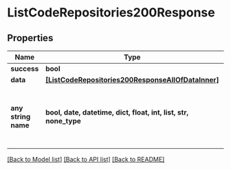 # ListCodeRepositories200Response


## Properties
Name | Type | Description | Notes
------------ | ------------- | ------------- | -------------
**success** | **bool** |  | [optional] 
**data** | [**[ListCodeRepositories200ResponseAllOfDataInner]**](ListCodeRepositories200ResponseAllOfDataInner.md) |  | [optional] 
**any string name** | **bool, date, datetime, dict, float, int, list, str, none_type** | any string name can be used but the value must be the correct type | [optional]

[[Back to Model list]](../README.md#documentation-for-models) [[Back to API list]](../README.md#documentation-for-api-endpoints) [[Back to README]](../README.md)


